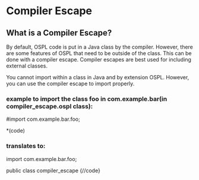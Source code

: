 <h1>Compiler Escape</h1>
<h2>What is a Compiler Escape?</h2>
<p>By default, OSPL code is put in a Java class by the compiler. However, there are some features of OSPL that need to be outside of the class. This can be done with a compiler escape. Compiler escapes are best used for including external classes.</p>
<h2Compiler Escape example: import</h2>
<p>You cannot import within a class in Java and by extension OSPL. However, you can use the compiler escape to import properly.</p>
<h3>example to import the class foo in com.example.bar(in compiler_escape.ospl class): </h3>
<p>#import com.example.bar.foo;</p>
<p>*(code)</p>
<h3>translates to:</h3>
<p>import com.example.bar.foo;</p>
<p>public class compiler_escape {//code}</p>
